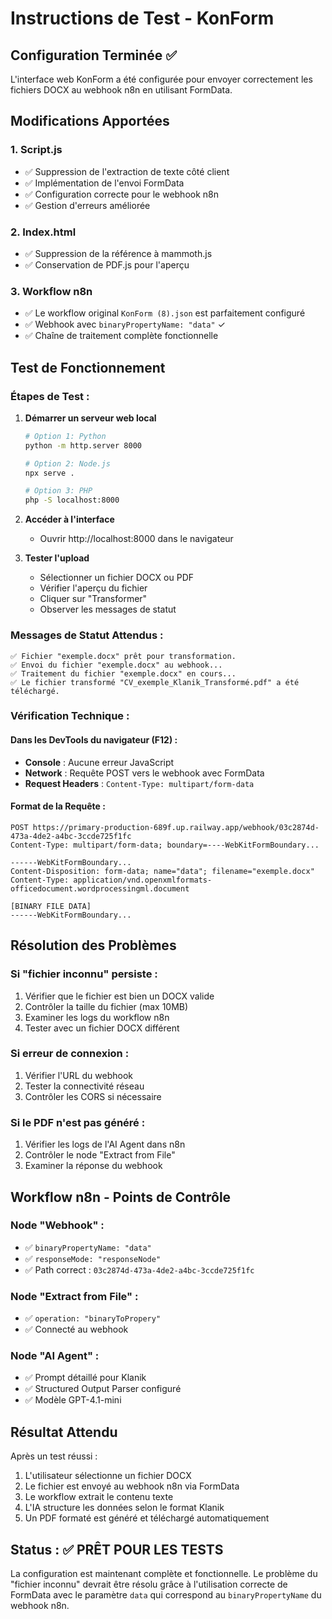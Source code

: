 # Instructions de Test - KonForm

## Configuration Terminée ✅

L'interface web KonForm a été configurée pour envoyer correctement les fichiers DOCX au webhook n8n en utilisant FormData.

## Modifications Apportées

### 1. **Script.js**
- ✅ Suppression de l'extraction de texte côté client
- ✅ Implémentation de l'envoi FormData
- ✅ Configuration correcte pour le webhook n8n
- ✅ Gestion d'erreurs améliorée

### 2. **Index.html**
- ✅ Suppression de la référence à mammoth.js
- ✅ Conservation de PDF.js pour l'aperçu

### 3. **Workflow n8n**
- ✅ Le workflow original `KonForm (8).json` est parfaitement configuré
- ✅ Webhook avec `binaryPropertyName: "data"` ✓
- ✅ Chaîne de traitement complète fonctionnelle

## Test de Fonctionnement

### Étapes de Test :

1. **Démarrer un serveur web local**
   ```bash
   # Option 1: Python
   python -m http.server 8000
   
   # Option 2: Node.js
   npx serve .
   
   # Option 3: PHP
   php -S localhost:8000
   ```

2. **Accéder à l'interface**
   - Ouvrir http://localhost:8000 dans le navigateur

3. **Tester l'upload**
   - Sélectionner un fichier DOCX ou PDF
   - Vérifier l'aperçu du fichier
   - Cliquer sur "Transformer"
   - Observer les messages de statut

### Messages de Statut Attendus :
```
✅ Fichier "exemple.docx" prêt pour transformation.
✅ Envoi du fichier "exemple.docx" au webhook...
✅ Traitement du fichier "exemple.docx" en cours...
✅ Le fichier transformé "CV_exemple_Klanik_Transformé.pdf" a été téléchargé.
```

### Vérification Technique :

#### Dans les DevTools du navigateur (F12) :
- **Console** : Aucune erreur JavaScript
- **Network** : Requête POST vers le webhook avec FormData
- **Request Headers** : `Content-Type: multipart/form-data`

#### Format de la Requête :
```
POST https://primary-production-689f.up.railway.app/webhook/03c2874d-473a-4de2-a4bc-3ccde725f1fc
Content-Type: multipart/form-data; boundary=----WebKitFormBoundary...

------WebKitFormBoundary...
Content-Disposition: form-data; name="data"; filename="exemple.docx"
Content-Type: application/vnd.openxmlformats-officedocument.wordprocessingml.document

[BINARY FILE DATA]
------WebKitFormBoundary...
```

## Résolution des Problèmes

### Si "fichier inconnu" persiste :
1. Vérifier que le fichier est bien un DOCX valide
2. Contrôler la taille du fichier (max 10MB)
3. Examiner les logs du workflow n8n
4. Tester avec un fichier DOCX différent

### Si erreur de connexion :
1. Vérifier l'URL du webhook
2. Tester la connectivité réseau
3. Contrôler les CORS si nécessaire

### Si le PDF n'est pas généré :
1. Vérifier les logs de l'AI Agent dans n8n
2. Contrôler le node "Extract from File"
3. Examiner la réponse du webhook

## Workflow n8n - Points de Contrôle

### Node "Webhook" :
- ✅ `binaryPropertyName: "data"`
- ✅ `responseMode: "responseNode"`
- ✅ Path correct : `03c2874d-473a-4de2-a4bc-3ccde725f1fc`

### Node "Extract from File" :
- ✅ `operation: "binaryToPropery"`
- ✅ Connecté au webhook

### Node "AI Agent" :
- ✅ Prompt détaillé pour Klanik
- ✅ Structured Output Parser configuré
- ✅ Modèle GPT-4.1-mini

## Résultat Attendu

Après un test réussi :
1. L'utilisateur sélectionne un fichier DOCX
2. Le fichier est envoyé au webhook n8n via FormData
3. Le workflow extrait le contenu texte
4. L'IA structure les données selon le format Klanik
5. Un PDF formaté est généré et téléchargé automatiquement

## Status : ✅ PRÊT POUR LES TESTS

La configuration est maintenant complète et fonctionnelle. Le problème du "fichier inconnu" devrait être résolu grâce à l'utilisation correcte de FormData avec le paramètre `data` qui correspond au `binaryPropertyName` du webhook n8n.
